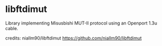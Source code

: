 libftdimut
==========

Library implementing Misusbishi MUT-II protocol using an Openport 1.3u cable.

credits: niallm90/libftdimut
https://github.com/niallm90/libftdimut
